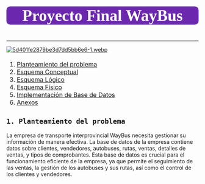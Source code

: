 # <p style="background-color:#6b28af;font-family:newtimeroman;color:#ffffff;font-size:150%;text-align:center;border-radius:10px 10px;">Proyecto Final WayBus</p>
---

[![5d401fe2879be3d7dd5bb6e6-1.webp](https://i.postimg.cc/fR0mfydt/5d401fe2879be3d7dd5bb6e6-1.webp)](https://postimg.cc/VJmJYYDm)

<div class="alert alert-block alert-info" style="margin-top: 20px">

<font size = 3>
    
1. <a href="#sec_1">Planteamiento del problema</a>  
2. <a href="#sec_2">Esquema Conceptual</a>  
3. <a href="#sec_3">Esquema Lógico</a>  
4. <a href="#sec_4">Esquema Físico</a>  
5. <a href="#sec_5">Implementación de Base de Datos</a>  
6. <a href="#sec_6">Anexos</a>     

</font>
</div>

<a id='sec_1'></a>
## `1. Planteamiento del problema`

La empresa de transporte interprovincial WayBus necesita gestionar su información de manera efectiva. La base de datos de la empresa contiene datos sobre clientes, vendedores, autobuses, rutas, ventas, detalles de ventas, y tipos de comprobantes. Esta base de datos es crucial para el funcionamiento eficiente de la empresa, ya que permite el seguimiento de las ventas, la gestión de los autobuses y sus rutas, así como el control de los clientes y vendedores.